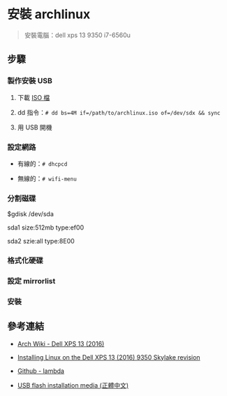 # 安裝 archlinux

> 安裝電腦：dell xps 13 9350 i7-6560u


## 步驟

### 製作安裝 USB

1. 下載 [ISO 檔](https://www.archlinux.org/download/)

2. dd 指令：`# dd bs=4M if=/path/to/archlinux.iso of=/dev/sdx && sync`

3. 用 USB 開機


### 設定網路

* 有線的：`# dhcpcd`

* 無線的：`# wifi-menu`


### 分割磁碟

$gdisk /dev/sda

sda1
size:512mb
type:ef00

sda2
szie:all
type:8E00

### 格式化硬碟


### 設定 mirrorlist

### 安裝

## 參考連結

* [Arch Wiki - Dell XPS 13 (2016)](https://goo.gl/hwkjoP)

* [Installing Linux on the Dell XPS 13 (2016) 9350 Skylake revision](https://www.linuxserver.io/index.php/2016/02/04/installing-linux-on-the-dell-xps-13-2016-9350/)

* [Github - lambda](https://github.com/lambdaTW/learn/blob/master/linux/arch/V3_371)

* [USB flash installation media (正體中文)](https://goo.gl/V3M80e)
